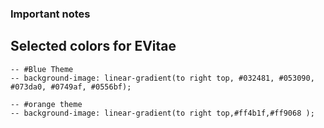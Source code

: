### Important notes
## Selected colors for EVitae
    -- #Blue Theme
    -- background-image: linear-gradient(to right top, #032481, #053090, #073da0, #0749af, #0556bf);
    
    -- #orange theme
    -- background-image: linear-gradient(to right top,#ff4b1f,#ff9068 );
    
